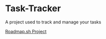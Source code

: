 # Task-Tracker
A project used to track and manage your tasks

[Roadmap.sh Project](https://roadmap.sh/projects/task-tracker)
